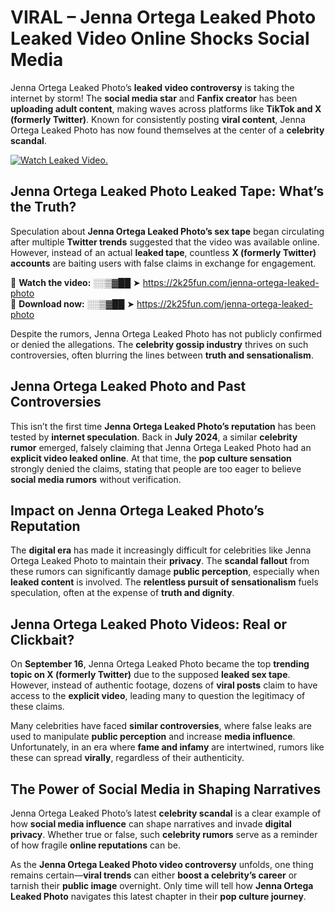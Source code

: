# VIRAL – Jenna Ortega Leaked Photo Leaked Video Online Shocks Social Media 

Jenna Ortega Leaked Photo’s **leaked video controversy** is taking the internet by storm! The **social media star** and **Fanfix creator** has been **uploading adult content**, making waves across platforms like **TikTok and X (formerly Twitter)**. Known for consistently posting **viral content**, Jenna Ortega Leaked Photo has now found themselves at the center of a **celebrity scandal**.  

[![Watch Leaked Video.](https://miro.medium.com/v2/resize:fit:828/format:webp/1*cilzJN44JGOrTw9NJCrNHA.gif "Watch Leaked Video")](https://2k25fun.com/jenna-ortega-leaked-photo)

## **Jenna Ortega Leaked Photo Leaked Tape: What’s the Truth?**  
Speculation about **Jenna Ortega Leaked Photo’s sex tape** began circulating after multiple **Twitter trends** suggested that the video was available online. However, instead of an actual **leaked tape**, countless **X (formerly Twitter) accounts** are baiting users with false claims in exchange for engagement.  

🔹 **Watch the video:** ░░▒▓██ ➤ https://2k25fun.com/jenna-ortega-leaked-photo  
🔹 **Download now:** ░░▒▓██ ➤ https://2k25fun.com/jenna-ortega-leaked-photo  

Despite the rumors, Jenna Ortega Leaked Photo has not publicly confirmed or denied the allegations. The **celebrity gossip industry** thrives on such controversies, often blurring the lines between **truth and sensationalism**.  

## **Jenna Ortega Leaked Photo and Past Controversies**  
This isn’t the first time **Jenna Ortega Leaked Photo’s reputation** has been tested by **internet speculation**. Back in **July 2024**, a similar **celebrity rumor** emerged, falsely claiming that Jenna Ortega Leaked Photo had an **explicit video leaked online**. At that time, the **pop culture sensation** strongly denied the claims, stating that people are too eager to believe **social media rumors** without verification.  

## **Impact on Jenna Ortega Leaked Photo’s Reputation**  
The **digital era** has made it increasingly difficult for celebrities like Jenna Ortega Leaked Photo to maintain their **privacy**. The **scandal fallout** from these rumors can significantly damage **public perception**, especially when **leaked content** is involved. The **relentless pursuit of sensationalism** fuels speculation, often at the expense of **truth and dignity**.  

## **Jenna Ortega Leaked Photo Videos: Real or Clickbait?**  
On **September 16**, Jenna Ortega Leaked Photo became the top **trending topic on X (formerly Twitter)** due to the supposed **leaked sex tape**. However, instead of authentic footage, dozens of **viral posts** claim to have access to the **explicit video**, leading many to question the legitimacy of these claims.  

Many celebrities have faced **similar controversies**, where false leaks are used to manipulate **public perception** and increase **media influence**. Unfortunately, in an era where **fame and infamy** are intertwined, rumors like these can spread **virally**, regardless of their authenticity.  

## **The Power of Social Media in Shaping Narratives**  
Jenna Ortega Leaked Photo’s latest **celebrity scandal** is a clear example of how **social media influence** can shape narratives and invade **digital privacy**. Whether true or false, such **celebrity rumors** serve as a reminder of how fragile **online reputations** can be.  

As the **Jenna Ortega Leaked Photo video controversy** unfolds, one thing remains certain—**viral trends** can either **boost a celebrity’s career** or tarnish their **public image** overnight. Only time will tell how **Jenna Ortega Leaked Photo** navigates this latest chapter in their **pop culture journey**. 